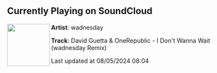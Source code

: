 ## Currently Playing on SoundCloud

[<img align="left" width="100" src="https://i1.sndcdn.com/artworks-doWOQY0feGcH10kJ-D3Lumw-t500x500.jpg">](https://soundcloud.com/wadnesday/david-guetta-onerepublic-i-dont-wanna-wait-wadnesday-remix)

**Artist**: wadnesday 

**Track**: David Guetta & OneRepublic - I Don't Wanna Wait (wadnesday Remix)

Last updated at 08/05/2024 08:04
